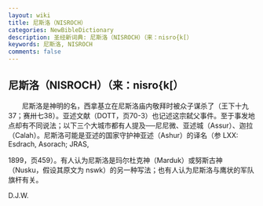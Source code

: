 ```yaml
---
layout: wiki
title: 尼斯洛（NISROCH）
categories: NewBibleDictionary
description: 圣经新词典: 尼斯洛（NISROCH）（来：nisro{k[）
keywords: 尼斯洛, NISROCH
comments: false
---
```


## 尼斯洛（NISROCH）（来：nisro{k[）

　　尼斯洛是神明的名，西拿基立在尼斯洛庙内敬拜时被众子谋杀了（王下十九37；赛卅七38）。亚述文献（DOTT，页70-3）也记述这宗弑父事件。至于事发地点却有不同说法；以下三个大城市都有人提及──尼尼微、亚述城（Assur）、迦拉（Calah）。尼斯洛可能是亚述的国家守护神亚述（Ashur）的译名（参 LXX: Esdrach, Asorach; JRAS,

1899，页459）。有人认为尼斯洛是玛尔杜克神（Marduk）或努斯古神（Nusku，假设其原文为 nswk）的另一种写法；也有人认为尼斯洛与鹰状的军队旗杆有关。

D.J.W.








